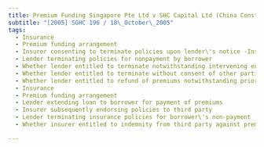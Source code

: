```yaml
---
title: Premium Funding Singapore Pte Ltd v SHC Capital Ltd (China Construction-Hock Chuan Ann 
subtitle: "[2005] SGHC 196 / 18\_October\_2005"
tags:
  - Insurance
  - Premium funding arrangement
  - Insurer consenting to terminate policies upon lender\'s notice -Insurer subsequently endorsing policies to third party
  - Lender terminating policies for nonpayment by borrower
  - Whether lender entitled to terminate notwithstanding intervening endorsement of policies to third party
  - Whether lender entitled to terminate without consent of other parties insured
  - Whether lender entitled to refund of premiums notwithstanding prior claims under policies
  - Insurance
  - Premium funding arrangement
  - Lender extending loan to borrower for payment of premiums
  - Insurer subsequently endorsing policies to third party
  - Lender terminating insurance policies for borrower\'s non-payment
  - Whether insurer entitled to indemnity from third party against premiums refunded to lender

---
```


